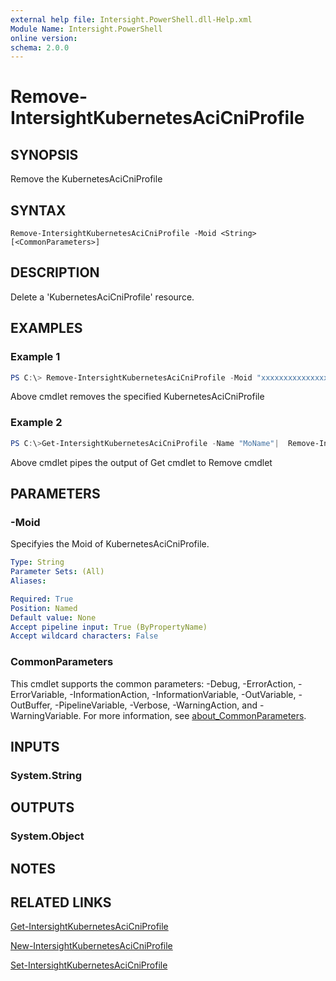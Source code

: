 ```yaml
---
external help file: Intersight.PowerShell.dll-Help.xml
Module Name: Intersight.PowerShell
online version:
schema: 2.0.0
---
```


# Remove-IntersightKubernetesAciCniProfile

## SYNOPSIS
Remove the KubernetesAciCniProfile

## SYNTAX

```
Remove-IntersightKubernetesAciCniProfile -Moid <String> [<CommonParameters>]
```

## DESCRIPTION
Delete a &apos;KubernetesAciCniProfile&apos; resource.

## EXAMPLES

### Example 1
```powershell
PS C:\> Remove-IntersightKubernetesAciCniProfile -Moid "xxxxxxxxxxxxxxxxxxxxxxxxxxx"
```
Above cmdlet removes the specified KubernetesAciCniProfile 

### Example 2
```powershell
PS C:\>Get-IntersightKubernetesAciCniProfile -Name "MoName"|  Remove-IntersightKubernetesAciCniProfile
```
Above cmdlet pipes the output of Get cmdlet to Remove cmdlet

## PARAMETERS

### -Moid
Specifyies the Moid of KubernetesAciCniProfile.

```yaml
Type: String
Parameter Sets: (All)
Aliases:

Required: True
Position: Named
Default value: None
Accept pipeline input: True (ByPropertyName)
Accept wildcard characters: False
```

### CommonParameters
This cmdlet supports the common parameters: -Debug, -ErrorAction, -ErrorVariable, -InformationAction, -InformationVariable, -OutVariable, -OutBuffer, -PipelineVariable, -Verbose, -WarningAction, and -WarningVariable. For more information, see [about_CommonParameters](http://go.microsoft.com/fwlink/?LinkID=113216).

## INPUTS

### System.String

## OUTPUTS

### System.Object
## NOTES

## RELATED LINKS

[Get-IntersightKubernetesAciCniProfile](./Get-IntersightKubernetesAciCniProfile.md)

[New-IntersightKubernetesAciCniProfile](./New-IntersightKubernetesAciCniProfile.md)

[Set-IntersightKubernetesAciCniProfile](./Set-IntersightKubernetesAciCniProfile.md)

